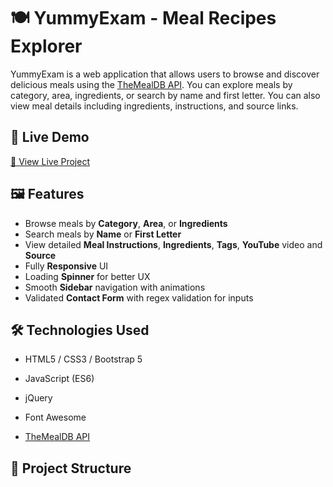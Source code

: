 # 🍽️ YummyExam - Meal Recipes Explorer

YummyExam is a web application that allows users to browse and discover delicious meals using the [TheMealDB API](https://www.themealdb.com/). You can explore meals by category, area, ingredients, or search by name and first letter. You can also view meal details including ingredients, instructions, and source links.

## 🚀 Live Demo

[🔗 View Live Project](#) <!-- ضع هنا رابط ال GitHub Pages لو هترفعه -->

## 🖼️ Features

- Browse meals by **Category**, **Area**, or **Ingredients**
- Search meals by **Name** or **First Letter**
- View detailed **Meal Instructions**, **Ingredients**, **Tags**, **YouTube** video and **Source**
- Fully **Responsive** UI
- Loading **Spinner** for better UX
- Smooth **Sidebar** navigation with animations
- Validated **Contact Form** with regex validation for inputs



## 🛠️ Technologies Used

- HTML5 / CSS3 / Bootstrap 5
- JavaScript (ES6)
- jQuery
- Font Awesome

- [TheMealDB API](https://www.themealdb.com/api.php)

## 📁 Project Structure

